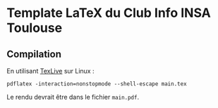 # Template LaTeX du Club Info INSA Toulouse

## Compilation

En utilisant [TexLive][texlive] sur Linux :

```
pdflatex -interaction=nonstopmode --shell-escape main.tex
```

Le rendu devrait être dans le fichier `main.pdf`.

[texlive]: https://fr.wikipedia.org/wiki/TeX_Live
